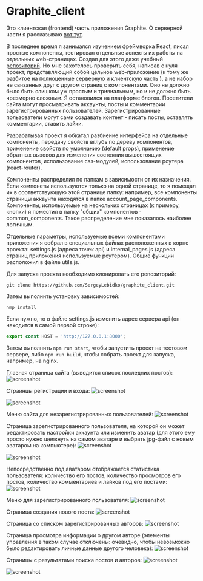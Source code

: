 # Graphite_client

Это клиентская (frontend) часть приложения Graphite. О серверной части я 
рассказываю [вот тут](https://github.com/SergeyLebidko/Graphite_server/blob/master/README.md).

В последнее время я занимался изучением фреймворка React, писал простые компоненты,
тестировал отдельные аспекты их работы на отдельных web-страницах. Создал для этого 
даже учебный [репозиторий](https://github.com/SergeyLebidko/ReactTraining). 
Но мне захотелось проверить себя, написав с нуля проект, представляющий собой цельное 
web-приложение (к тому же разбитое на полноценные серверную и клиентскую часть ), а не 
набор не связанных друг с другом страниц с компонентами. Оно не должно было быть слишком
уж простым и тривиальным, но и не должно быть чрезмерно сложным. Я остановился на платформе
блогов. Посетители сайта могут просматривать аккаунты, посты и комментарии зарегистрированных
пользователей. Зарегистрированные пользователи могут сами создавать контент - писать посты,
оставлять комментарии, ставить лайки.

Разрабатывая проект я обкатал разбиение интерфейса на отдельные компоненты, передачу свойств
вглубь по дереву компонентов, применение свойств по умолчанию (default props), применение обратных 
вызовов для изменения состояния вышестоящих компонентов, использование css-модулей, 
использование роутера (react-router).

Компоненты распределил по папкам в зависимости от их назначения. Если компонеты используются
только на одной странице, то я помещал их в соответствующую этой странице папку: например,
все компоненты страницы аккаунта находятся в папке account_page_components. Компоненты, используемые 
на нескольких страницах (к примеру, кнопки) я поместил в папку "общих" компонентов - common_components.
Такое распределение мне показалось наиболее логичным.

Отдельные параметры, используемые всеми компонентами приложения я собрал в специальных файлах расположенных
в корне проекта: settings.js (адреса точек api) и internal_pages.js (адреса страниц приложения используемые роутером).
Общие функции расположил в файле utils.js.

Для запуска проекта необходимо клонировать его репозиторий: 

```git clone https://github.com/SergeyLebidko/graphite_client.git```  

Затем выполнить установку зависимостей:

```nmp install```

Если нужно, то в файле settings.js изменить адрес сервера api (он находится в самой первой строке):

```javascript
export const HOST = 'http://127.0.0.1:8000';
```

Затем выполнить ```npm run start```, чтобы запустить проект на тестовом сервере, либо ```npm run build```,
чтобы собрать проект для запуска, например, на nginx.


Главная страница сайта (выводится список последних постов):
![screenshot](screenshots/screen1.jpg)

Страинцы регистрации и входа:
![screenshot](screenshots/screen2.jpg)

![screenshot](screenshots/screen3.jpg)

Меню сайта для незарегистрированных пользователей:
![screenshot](screenshots/screen4.jpg)

Страница зарегистрированного пользователя, на которой он может редактировать настройки аккаунта или изменить аватар (для
этого ему просто нужно щелкнуть на самом аватаре и выбрать jpg-файл с новым аватаром на компьютере):
![screenshot](screenshots/screen5.jpg)

![screenshot](screenshots/screen6.jpg)

Непосредственно под аватаром отображается статистика пользователя: количество его постов, количество просмотров его 
постов, количество комментариев и лайков под его постами:
![screenshot](screenshots/screen7.jpg)

Меню для зарегистрированного пользователя:
![screenshot](screenshots/screen8.jpg)

Страница создания нового поста:
![screenshot](screenshots/screen9.jpg)

Страница со списком зарегистрированных авторов:
![screenshot](screenshots/screen10.jpg)

Страница просмотра информации о другом авторе (элементы управления в таком случае отключены: очевидно, чтобы невозможно 
было редактировать личные данные другого человека):
![screenshot](screenshots/screen11.jpg)

Страницы с результатами поиска постов и авторов:
![screenshot](screenshots/screen12.jpg)

![screenshot](screenshots/screen13.jpg)
 